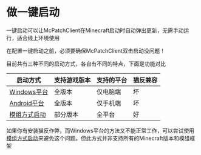 # 做一键启动

一键启动可以让McPatchClient在Minecraft启动时自动弹出更新，无需手动运行，适合线上环境使用

在配置一键启动之前，必须要确保McPatchClient双击启动没问题！

目前共有三种不同的启动方式，各自有不同的特点，下面是功能对比

| 启动方式                                     | 支持游戏版本 | 支持的平台 | 猫反兼容 |
| -------------------------------------------- | ------------ | ---------- | -------- |
| [Windows平台](tutorial-autostart-windows.md) | 全版本       | 仅电脑端   | 坏       |
| [Android平台](tutorial-autostart-android.md) | 全版本       | 仅手机端   | 坏       |
| [模组方式启动](tutorial-autostart-module.md) | 部分版本     | 全平台     | 好       |

如果你有安装猫反作弊，而Windows平台的方法又不能正常工作，可以尝试使用[模组方式启动](tutorial-autostart-module.md)来避免这个问题。但此方式并非支持所有的Minecraft版本和模组框架
